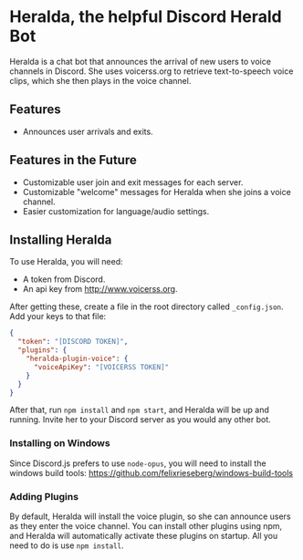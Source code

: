 # Heralda, the helpful Discord Herald Bot

Heralda is a chat bot that announces the arrival of new users to voice channels in Discord. She uses voicerss.org to retrieve text-to-speech voice clips, which she then plays in the voice channel.

## Features

* Announces user arrivals and exits.

## Features in the Future

* Customizable user join and exit messages for each server.
* Customizable "welcome" messages for Heralda when she joins a voice channel.
* Easier customization for language/audio settings.

## Installing Heralda

To use Heralda, you will need:

* A token from Discord.
* An api key from http://www.voicerss.org.

After getting these, create a file in the root directory called `_config.json`. Add your keys to that file:

```json
{
  "token": "[DISCORD TOKEN]",
  "plugins": {
    "heralda-plugin-voice": {
      "voiceApiKey": "[VOICERSS TOKEN]"
    }
  }
}

```

After that, run `npm install` and `npm start`, and Heralda will be up and running. Invite her to your Discord server as you would any other bot.

### Installing on Windows

Since Discord.js prefers to use `node-opus`, you will need to install the windows build tools: https://github.com/felixrieseberg/windows-build-tools

### Adding Plugins

By default, Heralda will install the voice plugin, so she can announce users as they enter the voice channel. You can install other plugins using npm, and Heralda will automatically activate these plugins on startup. All you need to do is use `npm install`.
